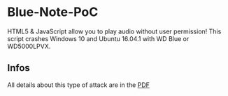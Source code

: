 # Blue-Note-PoC
HTML5 & JavaScript allow you to play audio without user permission! This script crashes Windows 10 and Ubuntu 16.04.1 with WD Blue or WD5000LPVX.
## Infos
All details about this type of attack are in the [PDF](https://github.com/Bogeee/Blue-Note-PoC/blob/master/bolton-blue-note-IEEESSP-2018.pdf)
